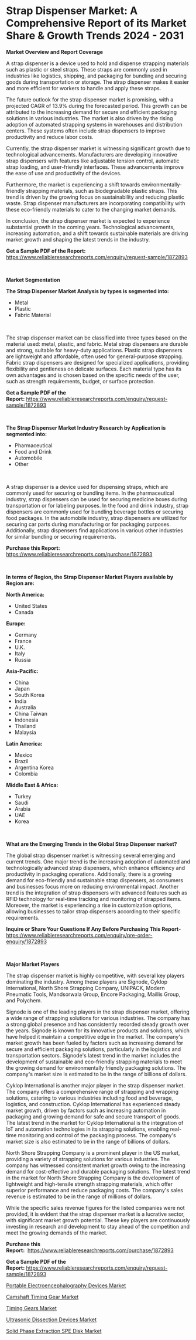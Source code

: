 <p><h1>Strap Dispenser Market: A Comprehensive Report of its Market Share & Growth Trends 2024 - 2031</h1></p><p><strong>Market Overview and Report Coverage</strong></p>
<p><p>A strap dispenser is a device used to hold and dispense strapping materials such as plastic or steel straps. These straps are commonly used in industries like logistics, shipping, and packaging for bundling and securing goods during transportation or storage. The strap dispenser makes it easier and more efficient for workers to handle and apply these straps.</p><p>The future outlook for the strap dispenser market is promising, with a projected CAGR of 13.9% during the forecasted period. This growth can be attributed to the increasing demand for secure and efficient packaging solutions in various industries. The market is also driven by the rising adoption of automated strapping systems in warehouses and distribution centers. These systems often include strap dispensers to improve productivity and reduce labor costs.</p><p>Currently, the strap dispenser market is witnessing significant growth due to technological advancements. Manufacturers are developing innovative strap dispensers with features like adjustable tension control, automatic strap loading, and user-friendly interfaces. These advancements improve the ease of use and productivity of the devices.</p><p>Furthermore, the market is experiencing a shift towards environmentally-friendly strapping materials, such as biodegradable plastic straps. This trend is driven by the growing focus on sustainability and reducing plastic waste. Strap dispenser manufacturers are incorporating compatibility with these eco-friendly materials to cater to the changing market demands.</p><p>In conclusion, the strap dispenser market is expected to experience substantial growth in the coming years. Technological advancements, increasing automation, and a shift towards sustainable materials are driving market growth and shaping the latest trends in the industry.</p></p>
<p><strong>Get a Sample PDF of the Report:</strong> <a href="https://www.reliableresearchreports.com/enquiry/request-sample/1872893">https://www.reliableresearchreports.com/enquiry/request-sample/1872893</a></p>
<p>&nbsp;</p>
<p><strong>Market Segmentation</strong></p>
<p><strong>The Strap Dispenser Market Analysis by types is segmented into:</strong></p>
<p><ul><li>Metal</li><li>Plastic</li><li>Fabric Material</li></ul></p>
<p>&nbsp;</p>
<p><p>The strap dispenser market can be classified into three types based on the material used: metal, plastic, and fabric. Metal strap dispensers are durable and strong, suitable for heavy-duty applications. Plastic strap dispensers are lightweight and affordable, often used for general-purpose strapping. Fabric strap dispensers are designed for specialized applications, providing flexibility and gentleness on delicate surfaces. Each material type has its own advantages and is chosen based on the specific needs of the user, such as strength requirements, budget, or surface protection.</p></p>
<p><strong>Get a Sample PDF of the Report:</strong>&nbsp;<a href="https://www.reliableresearchreports.com/enquiry/request-sample/1872893">https://www.reliableresearchreports.com/enquiry/request-sample/1872893</a></p>
<p>&nbsp;</p>
<p><strong>The Strap Dispenser Market Industry Research by Application is segmented into:</strong></p>
<p><ul><li>Pharmaceutical</li><li>Food and Drink</li><li>Automobile</li><li>Other</li></ul></p>
<p>&nbsp;</p>
<p><p>A strap dispenser is a device used for dispensing straps, which are commonly used for securing or bundling items. In the pharmaceutical industry, strap dispensers can be used for securing medicine boxes during transportation or for labeling purposes. In the food and drink industry, strap dispensers are commonly used for bundling beverage bottles or securing food packages. In the automobile industry, strap dispensers are utilized for securing car parts during manufacturing or for packaging purposes. Additionally, strap dispensers find applications in various other industries for similar bundling or securing requirements.</p></p>
<p><strong>Purchase this Report:</strong>&nbsp; <a href="https://www.reliableresearchreports.com/purchase/1872893">https://www.reliableresearchreports.com/purchase/1872893</a></p>
<p>&nbsp;</p>
<p><strong>In terms of Region, the Strap Dispenser Market Players available by Region are:</strong></p>
<p>
    <p> <strong> North America: </strong>
        <ul>
            <li>United States</li>
            <li>Canada</li>
        </ul>
        </p> 
    <p> <strong> Europe: </strong>
        <ul>
            <li>Germany</li>
            <li>France</li>
            <li>U.K.</li>
            <li>Italy</li>
            <li>Russia</li>
        </ul>
        </p> 
    <p> <strong> Asia-Pacific: </strong>
        <ul>
            <li>China</li>
            <li>Japan</li>
            <li>South Korea</li>
            <li>India</li>
            <li>Australia</li>
            <li>China Taiwan</li>
            <li>Indonesia</li>
            <li>Thailand</li>
            <li>Malaysia</li>
        </ul>
        </p> 
    <p> <strong> Latin America: </strong>
        <ul>
            <li>Mexico</li>
            <li>Brazil</li>
            <li>Argentina Korea</li>
            <li>Colombia</li>
        </ul>
        </p> 
    <p> <strong> Middle East & Africa: </strong>
        <ul>
            <li>Turkey</li>
            <li>Saudi</li>
            <li>Arabia</li>
            <li>UAE</li>
            <li>Korea</li>
        </ul>
    </p>
    </p>
<p>&nbsp;</p>
<p><strong>What are the Emerging Trends in the Global Strap Dispenser market?</strong></p>
<p><p>The global strap dispenser market is witnessing several emerging and current trends. One major trend is the increasing adoption of automated and technologically advanced strap dispensers, which enhance efficiency and productivity in packaging operations. Additionally, there is a growing demand for eco-friendly and sustainable strap dispensers, as consumers and businesses focus more on reducing environmental impact. Another trend is the integration of strap dispensers with advanced features such as RFID technology for real-time tracking and monitoring of strapped items. Moreover, the market is experiencing a rise in customization options, allowing businesses to tailor strap dispensers according to their specific requirements.</p></p>
<p><strong>Inquire or Share Your Questions If Any Before Purchasing This Report</strong>- <a href="https://www.reliableresearchreports.com/enquiry/pre-order-enquiry/1872893">https://www.reliableresearchreports.com/enquiry/pre-order-enquiry/1872893</a></p>
<p>&nbsp;</p>
<p><strong>Major Market Players</strong></p>
<p><p>The strap dispenser market is highly competitive, with several key players dominating the industry. Among these players are Signode, Cyklop International, North Shore Strapping Company, UNIPACK, Modern Pneumatic Tools, Mandsorwala Group, Encore Packaging, Maillis Group, and Polychem.</p><p>Signode is one of the leading players in the strap dispenser market, offering a wide range of strapping solutions for various industries. The company has a strong global presence and has consistently recorded steady growth over the years. Signode is known for its innovative products and solutions, which have helped it maintain a competitive edge in the market. The company's market growth has been fueled by factors such as increasing demand for secure and efficient packaging solutions, particularly in the logistics and transportation sectors. Signode's latest trend in the market includes the development of sustainable and eco-friendly strapping materials to meet the growing demand for environmentally friendly packaging solutions. The company's market size is estimated to be in the range of billions of dollars.</p><p>Cyklop International is another major player in the strap dispenser market. The company offers a comprehensive range of strapping and wrapping solutions, catering to various industries including food and beverage, logistics, and construction. Cyklop International has experienced steady market growth, driven by factors such as increasing automation in packaging and growing demand for safe and secure transport of goods. The latest trend in the market for Cyklop International is the integration of IoT and automation technologies in its strapping solutions, enabling real-time monitoring and control of the packaging process. The company's market size is also estimated to be in the range of billions of dollars.</p><p>North Shore Strapping Company is a prominent player in the US market, providing a variety of strapping solutions for various industries. The company has witnessed consistent market growth owing to the increasing demand for cost-effective and durable packaging solutions. The latest trend in the market for North Shore Strapping Company is the development of lightweight and high-tensile strength strapping materials, which offer superior performance and reduce packaging costs. The company's sales revenue is estimated to be in the range of millions of dollars.</p><p>While the specific sales revenue figures for the listed companies were not provided, it is evident that the strap dispenser market is a lucrative sector, with significant market growth potential. These key players are continuously investing in research and development to stay ahead of the competition and meet the growing demands of the market.</p></p>
<p><strong>Purchase this Report:</strong>&nbsp;&nbsp;<a href="https://www.reliableresearchreports.com/purchase/1872893">https://www.reliableresearchreports.com/purchase/1872893</a></p>
<p></p>
<p><strong>Get a Sample PDF of the Report:</strong>&nbsp;<a href="https://www.reliableresearchreports.com/enquiry/request-sample/1872893">https://www.reliableresearchreports.com/enquiry/request-sample/1872893</a></p>
<p><p><a href="https://medium.com/@emiliomartelli542/portable-electroencephalography-devices-market-exploring-market-share-market-trends-and-future-19a75ae244fa">Portable Electroencephalography Devices Market</a></p><p><a href="https://github.com/ashepherd82/Market-Research-Report-List-2/blob/main/camshaft-timing-gear-market.md">Camshaft Timing Gear Market</a></p><p><a href="https://github.com/FassouRP/Market-Research-Report-List-2/blob/main/timing-gears-market.md">Timing Gears Market</a></p><p><a href="https://medium.com/@emiliomartelli542/ultrasonic-dissection-devices-market-comprehensive-assessment-by-type-application-and-geography-62e23b386911">Ultrasonic Dissection Devices Market</a></p><p><a href="https://medium.com/@emiliomartelli542/solid-phase-extraction-spe-disk-market-share-evolution-and-market-growth-trends-2023-2030-be8f66fd218f">Solid Phase Extraction SPE Disk Market</a></p></p>